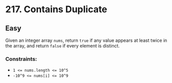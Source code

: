 # 217. Contains Duplicate

## Easy

Given an integer array `nums`, return `true` if any value appears at least twice in the array, and return `false` if
every element is distinct.

### Constraints:

- `1 <= nums.length <= 10^5`
- `-10^9 <= nums[i] <= 10^9`
